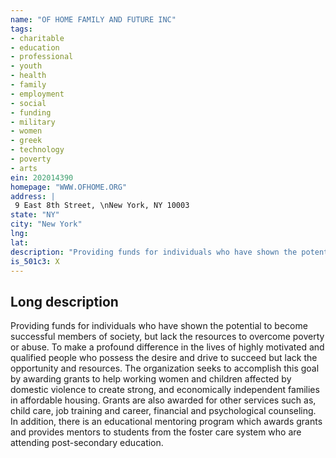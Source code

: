 ```yaml
---
name: "OF HOME FAMILY AND FUTURE INC"
tags:
- charitable
- education
- professional
- youth
- health
- family
- employment
- social
- funding
- military
- women
- greek
- technology
- poverty
- arts
ein: 202014390
homepage: "WWW.OFHOME.ORG"
address: |
 9 East 8th Street, \nNew York, NY 10003
state: "NY"
city: "New York"
lng: 
lat: 
description: "Providing funds for individuals who have shown the potential to become successful members of society, but lack the resources to overcome poverty or abuse. "
is_501c3: X
---
```


## Long description

Providing funds for individuals who have shown the potential to become successful members of society, but lack the resources to overcome poverty or abuse. To make a profound difference in the lives of highly motivated and qualified people who possess the desire and drive to succeed but lack the opportunity and resources. The organization seeks to accomplish this goal by awarding grants to help working women and children affected by domestic violence to create strong, and economically independent families in affordable housing. Grants are also awarded for other services such as, child care, job training and career, financial and psychological counseling. In addition, there is an educational mentoring program which awards grants and provides mentors to students from the foster care system who are attending post-secondary education. 
